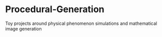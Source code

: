 # Procedural-Generation
Toy projects around physical phenomenon simulations and mathematical image generation
